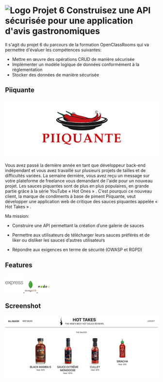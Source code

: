 
# ![Logo](https://github.com/thierry-laval/archives/blob/master/images/Logo_OpenClassrooms.png?raw=true) Projet 6 Construisez une API sécurisée pour une application d'avis gastronomiques

Il s'agit du projet 6 du parcours de la formation OpenClassRooms qui va permettre d'évaluer les compétences suivantes:

- Mettre en œuvre des opérations CRUD de manière sécurisée
- Implémenter un modèle logique de données conformément à la réglementation
- Stocker des données de manière sécurisée



## Piiquante

![Logo](https://github.com/RatanaSenpai/Piiquante/blob/main/banniere.png)

Vous avez passé la dernière année en tant que développeur back-end indépendant et vous avez travaillé sur plusieurs projets de tailles et de difficultés variées.
La semaine dernière, vous avez reçu un message sur votre plateforme de freelance vous demandant de l'aide pour un nouveau projet. Les sauces piquantes sont de plus en plus populaires, en grande partie grâce à la série YouTube « Hot Ones » . C’est pourquoi ce nouveau client, la marque de condiments à base de piment Piiquante, veut développer une application web de critique des sauces piquantes appelée « Hot Takes » .

Ma mission:


- Construire une API permettant la création d’une galerie de sauces

- Permettre aux utilisateurs de télécharger leurs sauces préférés et de liker ou disliker les sauces d’autres utilisateurs

- Répondre aux exigences en terme de sécurité (OWASP et RGPD)


## Features

<p align="left"> <a href="https://expressjs.com" target="_blank" rel="noreferrer"> <img src="https://raw.githubusercontent.com/devicons/devicon/master/icons/express/express-original-wordmark.svg" alt="express" width="60" height="60"/> </a>
  <a href="https://www.mongodb.com/" target="_blank" rel="noreferrer"> <img src="https://raw.githubusercontent.com/devicons/devicon/master/icons/mongodb/mongodb-original-wordmark.svg" alt="mongodb" width="40" height="40"/> </a> <a href="https://nodejs.org" target="_blank" rel="noreferrer"> <img src="https://raw.githubusercontent.com/devicons/devicon/master/icons/nodejs/nodejs-original-wordmark.svg" alt="nodejs" width="40" height="40"/> </a> </p>


## Screenshot

![App Screenshot](https://github.com/RatanaSenpai/Piiquante/blob/main/screenshotPiiquante.png)

